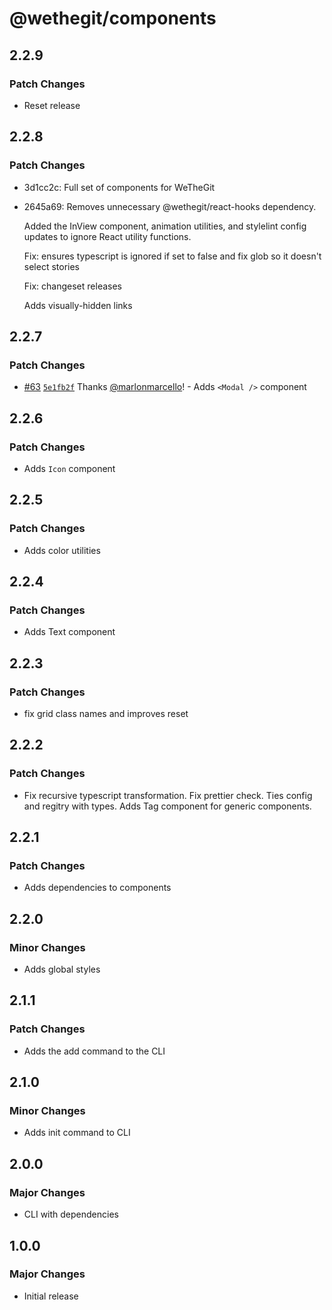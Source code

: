 # @wethegit/components

## 2.2.9

### Patch Changes

- Reset release

## 2.2.8

### Patch Changes

- 3d1cc2c: Full set of components for WeTheGit
- 2645a69: Removes unnecessary @wethegit/react-hooks dependency.

  Added the InView component, animation utilities, and stylelint config updates to ignore React utility functions.

  Fix: ensures typescript is ignored if set to false and fix glob so it doesn't select stories

  Fix: changeset releases

  Adds visually-hidden links

## 2.2.7

### Patch Changes

- [#63](https://github.com/wethegit/component-library/pull/63) [`5e1fb2f`](https://github.com/wethegit/component-library/commit/5e1fb2f583258f1e5983ee5a135da2bc0d5bd232) Thanks [@marlonmarcello](https://github.com/marlonmarcello)! - Adds `<Modal />` component

## 2.2.6

### Patch Changes

- Adds `Icon` component

## 2.2.5

### Patch Changes

- Adds color utilities

## 2.2.4

### Patch Changes

- Adds Text component

## 2.2.3

### Patch Changes

- fix grid class names and improves reset

## 2.2.2

### Patch Changes

- Fix recursive typescript transformation. Fix prettier check. Ties config and regitry with types. Adds Tag component for generic components.

## 2.2.1

### Patch Changes

- Adds dependencies to components

## 2.2.0

### Minor Changes

- Adds global styles

## 2.1.1

### Patch Changes

- Adds the add command to the CLI

## 2.1.0

### Minor Changes

- Adds init command to CLI

## 2.0.0

### Major Changes

- CLI with dependencies

## 1.0.0

### Major Changes

- Initial release
